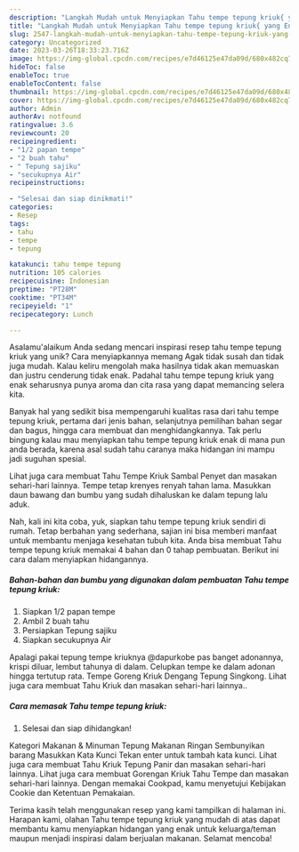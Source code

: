 ```yaml
---
description: "Langkah Mudah untuk Menyiapkan Tahu tempe tepung kriuk{ yang Enak Banget"
title: "Langkah Mudah untuk Menyiapkan Tahu tempe tepung kriuk{ yang Enak Banget"
slug: 2547-langkah-mudah-untuk-menyiapkan-tahu-tempe-tepung-kriuk-yang-enak-banget
category: Uncategorized
date: 2023-03-26T18:33:23.716Z
image: https://img-global.cpcdn.com/recipes/e7d46125e47da09d/680x482cq70/tahu-tempe-tepung-kriuk-foto-resep-utama.jpg
hideToc: false
enableToc: true
enableTocContent: false
thumbnail: https://img-global.cpcdn.com/recipes/e7d46125e47da09d/680x482cq70/tahu-tempe-tepung-kriuk-foto-resep-utama.jpg
cover: https://img-global.cpcdn.com/recipes/e7d46125e47da09d/680x482cq70/tahu-tempe-tepung-kriuk-foto-resep-utama.jpg
author: Admin
authorAv: notfound
ratingvalue: 3.6
reviewcount: 20
recipeingredient:
- "1/2 papan tempe"
- "2 buah tahu"
- " Tepung sajiku"
- "secukupnya Air"
recipeinstructions:

- "Selesai dan siap dinikmati!"
categories:
- Resep
tags:
- tahu
- tempe
- tepung

katakunci: tahu tempe tepung 
nutrition: 105 calories
recipecuisine: Indonesian
preptime: "PT28M"
cooktime: "PT34M"
recipeyield: "1"
recipecategory: Lunch

---
```



Asalamu'alaikum Anda sedang mencari inspirasi resep tahu tempe tepung kriuk yang unik? Cara menyiapkannya memang Agak tidak susah dan tidak juga mudah. Kalau keliru mengolah maka hasilnya tidak akan memuaskan dan justru cenderung tidak enak. Padahal tahu tempe tepung kriuk yang enak seharusnya punya aroma dan cita rasa yang dapat memancing selera kita.


Banyak hal yang sedikit bisa mempengaruhi kualitas rasa dari tahu tempe tepung kriuk, pertama dari jenis bahan, selanjutnya pemilihan bahan segar dan bagus, hingga cara membuat dan menghidangkannya. Tak perlu bingung kalau mau menyiapkan tahu tempe tepung kriuk enak di mana pun anda berada, karena asal sudah tahu caranya maka hidangan ini mampu jadi suguhan spesial.

Lihat juga cara membuat Tahu Tempe Kriuk Sambal Penyet dan masakan sehari-hari lainnya. Tempe tetap krenyes renyah tahan lama. Masukkan daun bawang dan bumbu yang sudah dihaluskan ke dalam tepung lalu aduk.


Nah, kali ini kita coba, yuk, siapkan tahu tempe tepung kriuk sendiri di rumah. Tetap berbahan yang sederhana, sajian ini bisa memberi manfaat untuk membantu menjaga kesehatan tubuh kita. Anda bisa membuat Tahu tempe tepung kriuk memakai 4 bahan dan 0 tahap pembuatan. Berikut ini cara dalam menyiapkan hidangannya.

<!--inarticleads1-->

##### Bahan-bahan dan bumbu yang digunakan dalam pembuatan Tahu tempe tepung kriuk:

1. Siapkan 1/2 papan tempe
1. Ambil 2 buah tahu
1. Persiapkan  Tepung sajiku
1. Siapkan secukupnya Air


Apalagi pakai tepung tempe kriuknya @dapurkobe pas banget adonannya, krispi diluar, lembut tahunya di dalam. Celupkan tempe ke dalam adonan hingga tertutup rata. Tempe Goreng Kriuk Dengang Tepung Singkong. Lihat juga cara membuat Tahu Kriuk dan masakan sehari-hari lainnya.. 

<!--inarticleads2-->

##### Cara memasak Tahu tempe tepung kriuk:


1. Selesai dan siap dihidangkan!

Kategori Makanan &amp; Minuman Tepung Makanan Ringan Sembunyikan barang Masukkan Kata Kunci Tekan enter untuk tambah kata kunci. Lihat juga cara membuat Tahu Kriuk Tepung Panir dan masakan sehari-hari lainnya. Lihat juga cara membuat Gorengan Kriuk Tahu Tempe dan masakan sehari-hari lainnya. Dengan memakai Cookpad, kamu menyetujui Kebijakan Cookie dan Ketentuan Pemakaian. 

Terima kasih telah menggunakan resep yang kami tampilkan di halaman ini. Harapan kami, olahan Tahu tempe tepung kriuk yang mudah di atas dapat membantu kamu menyiapkan hidangan yang enak untuk keluarga/teman maupun menjadi inspirasi dalam berjualan makanan. Selamat mencoba!
